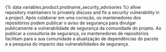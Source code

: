 {% data variables.product.prodname_security_advisories %} allow repository maintainers to privately discuss and fix a security vulnerability in a project. Após colaborar em uma correção, os mantenedores dos repositórios podem publicar o aviso de segurança para divulgar publicamente a vulnerabilidade de segurança da comunidade do projeto. Ao publicar a consultoria de segurança, os mantenedores de repositórios facilitam para a sua comunidade a atualização de dependências do pacote e a pesquisa do impacto das vulnerabilidades de segurança.